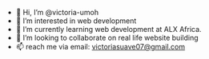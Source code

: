 - 👋 Hi, I’m @victoria-umoh
- 👀 I’m interested in web development 
- 🌱 I’m currently learning web development at ALX Africa.
- 💞️ I’m looking to collaborate on real life website building 
- 📫 reach me via email: victoriasuave07@gmail.com

<!---
victoria-umoh/victoria-umoh is a ✨ special ✨ repository because its `README.md` (this file) appears on your GitHub profile.
You can click the Preview link to take a look at your changes.
--->

